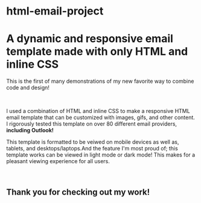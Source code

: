 # html-email-project
<h1>A dynamic and responsive email template made with only HTML and inline CSS</h1>
<p>This is the first of many demonstrations of my new favorite way to combine code and design!</p>
<br>
<p>I used a combination of HTML and inline CSS to make a responsive HTML email template that can be customized with images, gifs, and other content. I rigorously tested this template on over 80 different email providers, <strong>including Outlook!</strong></p>
<p>This template is formatted to be veiwed on mobile devices as well as, tablets, and desktops/laptops.And the feature I'm most proud of; this template works can be viewed in light mode or dark mode! This makes for a pleasant viewing experience for all users.</p>
<br>
<h2>Thank you for checking out my work!</h2> 
